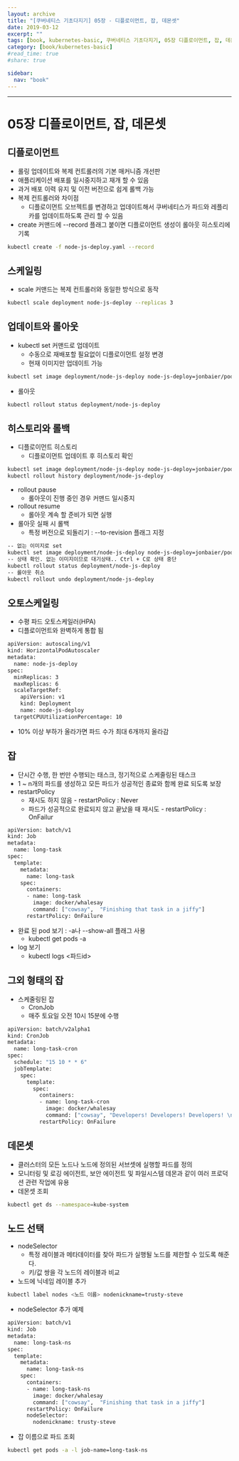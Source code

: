 ```yaml
---
layout: archive
title: "[쿠버네티스 기초다지기] 05장 - 디플로이먼트, 잡, 데몬셋"
date: 2019-03-12
excerpt: ""
tags: [book, kubernetes-basic, 쿠버네티스 기초다지기, 05장 디플로이먼트, 잡, 데몬셋]
category: [book/kubernetes-basic]
#read_time: true
#share: true

sidebar:
  nav: "book"
---
```


* * *

# 05장 디플로이먼트, 잡, 데몬셋

## 디플로이먼트

* 롤링 업데이트와 복제 컨트롤러의 기본 매커니즘 개선판
* 애플리케이션 배포를 일시중지하고 재개 할 수 있음
* 과거 배포 이력 유지 및 이전 버전으로 쉽게 롤백 가능
* 복제 컨트롤러와 차이점
  * 디플로이먼트 오브젝트를 변경하고 업데이트해서 쿠버네티스가 파드와 레플리카를 업데이트하도록 관리 할 수 있음
* create 커맨드에 --record 플래그 붙이면 디플로이먼트 생성이 롤아웃 히스토리에 기록

```bash
kubectl create -f node-js-deploy.yaml --record
```

## 스케일링

* scale 커맨드는 복제 컨트롤러와 동일한 방식으로 동작

```bash
kubectl scale deployment node-js-deploy --replicas 3
```

## 업데이트와 롤아웃

* kubectl set 커맨드로 업데이트
  * 수동으로 재배포할 필요없이 디플로이먼트 설정 변경
  * 현재 이미지만 업데이트 가능

```bash
kubectl set image deployment/node-js-deploy node-js-deploy=jonbaier/pod-scaling:0.2
```

* 롤아웃

```bash
kubectl rollout status deployment/node-js-deploy
```

## 히스토리와 롤백

* 디플로이먼트 히스토리
  * 디플로이먼트 업데이트 후 히스토리 확인

```bash
kubectl set image deployment/node-js-deploy node-js-deploy=jonbaier/pod-scaling:0.3
kubectl rollout history deployment/node-js-deploy
```

* rollout pause
  * 롤아웃이 진행 중인 경우 커맨드 일시중지
* rollout resume
  * 롤아웃 계속 할 준비가 되면 실행
* 롤아웃 실패 시 롤백
  * 특정 버전으로 되돌리기 : --to-revision 플래그 지정

```bash
-- 없는 이미지로 set
kubectl set image deployment/node-js-deploy node-js-deploy=jonbaier/pod-scaling:42.0
-- 상태 확인. 없는 이미지이므로 대기상태.. Ctrl + C로 상태 중단
kubectl rollout status deployment/node-js-deploy
-- 롤아웃 취소
kubectl rollout undo deployment/node-js-deploy
```

## 오토스케일링

* 수평 파드 오토스케일러(HPA)
* 디플로이먼트와 완벽하게 통합 됨

```bash
apiVersion: autoscaling/v1
kind: HorizontalPodAutoscaler
metadata:
  name: node-js-deploy
spec:
  minReplicas: 3
  maxReplicas: 6
  scaleTargetRef:
    apiVersion: v1
    kind: Deployment
    name: node-js-deploy
  targetCPUUtilizationPercentage: 10
```

* 10% 이상 부하가 올라가면 파드 수가 최대 6개까지 올라감

## 잡

* 단시간 수행, 한 번만 수행되는 태스크, 정기적으로 스케줄링된 태스크
* 1 ~ n개의 파드를 생성하고 모든 파드가 성공적인 종료와 함께 완료 되도록 보장
* restartPolicy
  * 재시도 하지 않음 - restartPolicy : Never
  * 파드가 성공적으로 완료되지 않고 끝났을 때 재시도 - restartPolicy : OnFailur

```bash
apiVersion: batch/v1
kind: Job
metadata:
  name: long-task
spec:
  template:
    metadata:
      name: long-task
    spec:
      containers:
      - name: long-task
        image: docker/whalesay
        command: ["cowsay",  "Finishing that task in a jiffy"]
      restartPolicy: OnFailure
```

* 완료 된 pod 보기 : -a나 --show-all 플래그 사용
  * kubectl get pods -a
* log 보기
  * kubectl logs <파드id>

## 그외 형태의 잡

* 스케줄링된 잡
  * CronJob
  * 매주 토요일 오전 10시 15분에 수행

```bash
apiVersion: batch/v2alpha1
kind: CronJob
metadata:
  name: long-task-cron
spec:
  schedule: "15 10 * * 6"
  jobTemplate:
    spec:
      template:
        spec:
          containers:
          - name: long-task-cron
            image: docker/whalesay
            command: ["cowsay", "Developers! Developers! Developers! \n\n Saturday task complete!"]
          restartPolicy: OnFailure
```

## 데몬셋

* 클러스터의 모든 노드나 노드에 정의된 서브셋에 실행할 파드를 정의
* 모니터링 및 로깅 에이전트, 보안 에이전트 및 파일시스템 데몬과 같이 여러 프로덕션 관련 작업에 유용
* 데몬셋 조회

```bash
kubectl get ds --namespace=kube-system
```

## 노드 선택

* nodeSelector
  * 특정 레이블과 메타데이터를 찾아 파드가 실행될 노드를 제한할 수 있도록 해준다.
  * 키/값 쌍을 각 노드의 레이블과 비교
* 노드에 닉네임 레이블 추가

```bash
kubectl label nodes <노드 이름> nodenickname=trusty-steve
```

* nodeSelector 추가 예제

```bash
apiVersion: batch/v1
kind: Job
metadata:
  name: long-task-ns
spec:
  template:
    metadata:
      name: long-task-ns
    spec:
      containers:
      - name: long-task-ns
        image: docker/whalesay
        command: ["cowsay",  "Finishing that task in a jiffy"]
      restartPolicy: OnFailure
      nodeSelector:
        nodenickname: trusty-steve
```

* 잡 이름으로 파드 조회

```bash
kubectl get pods -a -l job-name=long-task-ns
```